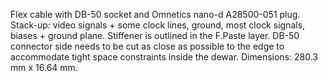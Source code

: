 Flex cable with DB-50 socket and Omnetics nano-d A28500-051 plug. Stack-up: video signals + some clock lines, ground, most clock signals, biases + ground plane. Stiffener is outlined in the F.Paste layer. DB-50 connector side needs to be cut as close as possible to the edge to accommodate tight space constraints inside the dewar. Dimensions: 280.3 mm x 16.64 mm.
